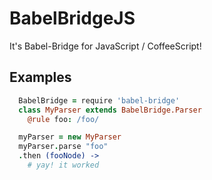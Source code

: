 # BabelBridgeJS

It's Babel-Bridge for JavaScript / CoffeeScript!

## Examples

```coffeescript
  BabelBridge = require 'babel-bridge'
  class MyParser extends BabelBridge.Parser
    @rule foo: /foo/

  myParser = new MyParser
  myParser.parse "foo"
  .then (fooNode) ->
    # yay! it worked
```
